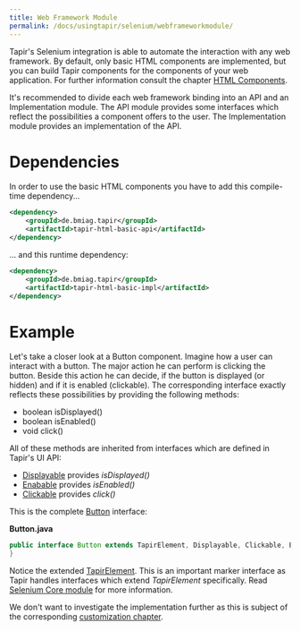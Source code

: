 ```yaml
---
title: Web Framework Module
permalink: /docs/usingtapir/selenium/webframeworkmodule/
---
```

Tapir's Selenium integration is able to automate the interaction with
any web framework. By default, only basic HTML components are
implemented, but you can build Tapir components for the components of
your web application. For further information consult the chapter [HTML
Components](HTML_Components).

It's recommended to divide each web framework binding into an API and an
Implementation module. The API module provides some interfaces which
reflect the possibilities a component offers to the user. The
Implementation module provides an implementation of the API.

# Dependencies

In order to use the basic HTML components you have to add this
compile-time dependency...

``` xml
<dependency>
    <groupId>de.bmiag.tapir</groupId>
    <artifactId>tapir-html-basic-api</artifactId>
</dependency>
```

... and this runtime dependency:

``` xml
<dependency>
    <groupId>de.bmiag.tapir</groupId>
    <artifactId>tapir-html-basic-impl</artifactId>
</dependency>
```

# Example

Let's take a closer look at a Button component. Imagine how a user can
interact with a button. The major action he can perform is clicking the
button. Beside this action he can decide, if the button is displayed (or
hidden) and if it is enabled (clickable). The corresponding interface
exactly reflects these possibilities by providing the following methods:

-   boolean isDisplayed()
-   boolean isEnabled()
-   void click()

All of these methods are inherited from interfaces which are defined in
Tapir's UI API:

-   [Displayable](https://psbm-mvnrepo-p.intranet.kiel.bmiag.de/tapir/latest/apidocs/de/bmiag/tapir/ui/api/Displayable.html)
    provides *isDisplayed()*
-   [Enabable](https://psbm-mvnrepo-p.intranet.kiel.bmiag.de/tapir/latest/apidocs/de/bmiag/tapir/ui/api/Enabable.html)
    provides *isEnabled()*
-   [Clickable](https://psbm-mvnrepo-p.intranet.kiel.bmiag.de/tapir/latest/apidocs/de/bmiag/tapir/ui/api/Clickable.html)
    provides *click()*

This is the complete
[Button](https://psbm-mvnrepo-p.intranet.kiel.bmiag.de/tapir/latest/apidocs/de/bmiag/tapir/htmlbasic/api/Button.html)
interface:

**Button.java**

``` java
public interface Button extends TapirElement, Displayable, Clickable, Enabable {
}
```

Notice the extended
[TapirElement](https://psbm-mvnrepo-p.intranet.kiel.bmiag.de/tapir/latest/apidocs/de/bmiag/tapir/ui/api/TapirElement.html).
This is an important marker interface as Tapir handles interfaces which
extend *TapirElement* specifically. Read [Selenium Core
module](Selenium_Core_module) for more information.

We don't want to investigate the implementation further as this is
subject of the corresponding [customization chapter](HTML_Components).

